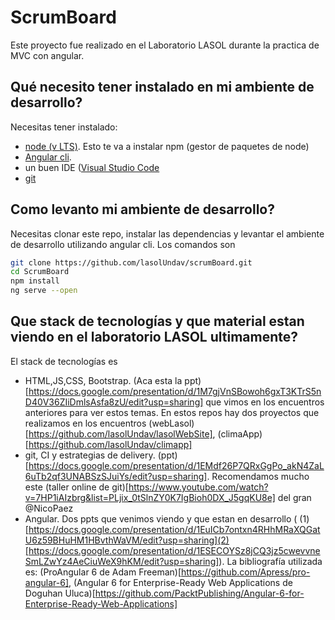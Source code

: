 # ScrumBoard

Este proyecto fue realizado en el Laboratorio LASOL durante la practica de MVC con angular.

## Qué necesito tener instalado en mi ambiente de desarrollo?
Necesitas tener instalado:
  - [node (v LTS)](https://nodejs.org/). Esto te va a instalar npm (gestor de paquetes de node)
  - [Angular cli](https://cli.angular.io/).
  - un buen IDE ([Visual Studio Code](https://code.visualstudio.com/)
  - [git](https://git-scm.com/) 

## Como levanto mi ambiente de desarrollo?
Necesitas clonar este repo, instalar las dependencias y levantar el ambiente de desarrollo utilizando angular cli. Los comandos son
```sh
git clone https://github.com/lasolUndav/scrumBoard.git
cd ScrumBoard
npm install
ng serve --open
```
## Que stack de tecnologías y que material estan viendo en el laboratorio LASOL ultimamente?
El stack de tecnologías es
  - HTML,JS,CSS, Bootstrap. (Aca esta la ppt)[https://docs.google.com/presentation/d/1M7gjVnSBowoh6gxT3KTrS5nD40V36ZIiDmlsAsfa8zU/edit?usp=sharing] que vimos en los encuentros anteriores para ver estos temas. En estos repos hay dos proyectos que realizamos en los encuentros (webLasol)[https://github.com/lasolUndav/lasolWebSite], (climaApp)[https://github.com/lasolUndav/climapp]
  - git, CI y estrategias de delivery. (ppt)[https://docs.google.com/presentation/d/1EMdf26P7QRxGgPo_akN4ZaL6uTb2qf3UNABSzSJuiYs/edit?usp=sharing]. Recomendamos mucho este (taller online de git)[https://www.youtube.com/watch?v=7HP1iAIzbrg&list=PLjix_0tSlnZY0K7IgBioh0DX_J5gqKU8e] del gran @NicoPaez 
  - Angular. Dos ppts que venimos viendo y que estan en desarrollo ( (1)[https://docs.google.com/presentation/d/1EuICb7ontxn4RHhMRaXQGatU6z59BHuHM1HBvthWaVM/edit?usp=sharing](2)[https://docs.google.com/presentation/d/1ESECOYSz8jCQ3jz5cwevvneSmLZwYz4AeCiuWeX9hKM/edit?usp=sharing]). La bibliografía utilizada es: (ProAngular 6 de Adam Freeman)[https://github.com/Apress/pro-angular-6], (Angular 6 for Enterprise-Ready Web Applications de Doguhan Uluca)[https://github.com/PacktPublishing/Angular-6-for-Enterprise-Ready-Web-Applications]
